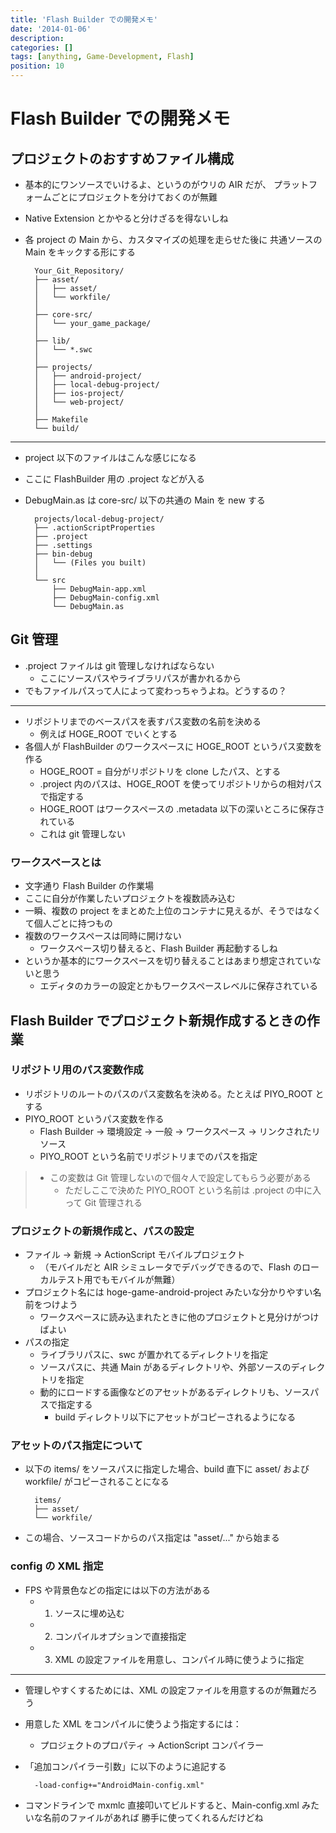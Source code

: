 ```yaml
---
title: 'Flash Builder での開発メモ'
date: '2014-01-06'
description:
categories: []
tags: [anything, Game-Development, Flash]
position: 10
---
```


# Flash Builder での開発メモ

## プロジェクトのおすすめファイル構成

- 基本的にワンソースでいけるよ、というのがウリの AIR だが、
  プラットフォームごとにプロジェクトを分けておくのが無難
- Native Extension とかやると分けざるを得ないしね
- 各 project の Main から、カスタマイズの処理を走らせた後に
  共通ソースの Main をキックする形にする

        Your_Git_Repository/
        ├── asset/
        │   ├── asset/
        │   └── workfile/
        │
        ├── core-src/
        │   └── your_game_package/
        │
        ├── lib/
        │   └── *.swc
        │
        ├── projects/
        │   ├── android-project/
        │   ├── local-debug-project/
        │   ├── ios-project/
        │   └── web-project/
        │
        ├── Makefile
        └── build/

___

- project 以下のファイルはこんな感じになる
- ここに FlashBuilder 用の .project などが入る
- DebugMain.as は core-src/ 以下の共通の Main を new する

        projects/local-debug-project/
        ├── .actionScriptProperties
        ├── .project
        ├── .settings
        ├── bin-debug
        │   └── (Files you built)
        │
        └── src
            ├── DebugMain-app.xml
            ├── DebugMain-config.xml
            └── DebugMain.as

## Git 管理

- .project ファイルは git 管理しなければならない
    - ここにソースパスやライブラリパスが書かれるから
- でもファイルパスって人によって変わっちゃうよね。どうするの？

___

- リポジトリまでのベースパスを表すパス変数の名前を決める
    - 例えば HOGE_ROOT でいくとする
- 各個人が FlashBuilder のワークスペースに HOGE_ROOT というパス変数を作る
    - HOGE_ROOT = 自分がリポジトリを clone したパス、とする
    - .project 内のパスは、HOGE_ROOT を使ってリポジトリからの相対パスで指定する
    - HOGE_ROOT はワークスペースの .metadata 以下の深いところに保存されている
    - これは git 管理しない

### ワークスペースとは

- 文字通り Flash Builder の作業場
- ここに自分が作業したいプロジェクトを複数読み込む
- 一瞬、複数の project をまとめた上位のコンテナに見えるが、そうではなくて個人ごとに持つもの
- 複数のワークスペースは同時に開けない
    - ワークスペース切り替えると、Flash Builder 再起動するしね
- というか基本的にワークスペースを切り替えることはあまり想定されていないと思う
    - エディタのカラーの設定とかもワークスペースレベルに保存されている

## Flash Builder でプロジェクト新規作成するときの作業

### リポジトリ用のパス変数作成

- リポジトリのルートのパスのパス変数名を決める。たとえば PIYO_ROOT とする
- PIYO_ROOT というパス変数を作る
    - Flash Builder -> 環境設定 -> 一般 -> ワークスペース -> リンクされたリソース
    - PIYO_ROOT という名前でリポジトリまでのパスを指定

> - この変数は Git 管理しないので個々人で設定してもらう必要がある
>     - ただしここで決めた PIYO_ROOT という名前は .project の中に入って Git 管理される

### プロジェクトの新規作成と、パスの設定

- ファイル -> 新規 -> ActionScript モバイルプロジェクト
    - （モバイルだと AIR シミュレータでデバッグできるので、Flash のローカルテスト用でもモバイルが無難）
- プロジェクト名には hoge-game-android-project みたいな分かりやすい名前をつけよう
    - ワークスペースに読み込まれたときに他のプロジェクトと見分けがつけばよい
- パスの指定
    - ライブラリパスに、swc が置かれてるディレクトリを指定
    - ソースパスに、共通 Main があるディレクトリや、外部ソースのディレクトリを指定
    - 動的にロードする画像などのアセットがあるディレクトリも、ソースパスで指定する
        - build ディレクトリ以下にアセットがコピーされるようになる

### アセットのパス指定について

- 以下の items/ をソースパスに指定した場合、build 直下に asset/ および workfile/ がコピーされることになる

        items/
        ├── asset/
        └── workfile/

- この場合、ソースコードからのパス指定は "asset/..." から始まる

### config の XML 指定

- FPS や背景色などの指定には以下の方法がある
    - 1. ソースに埋め込む
    - 2. コンパイルオプションで直接指定
    - 3. XML の設定ファイルを用意し、コンパイル時に使うように指定

___

- 管理しやすくするためには、XML の設定ファイルを用意するのが無難だろう
- 用意した XML をコンパイルに使うよう指定するには：
    - プロジェクトのプロパティ -> ActionScript コンパイラー
- 「追加コンパイラー引数」に以下のように追記する

        -load-config+="AndroidMain-config.xml"

- コマンドラインで mxmlc 直接叩いてビルドすると、Main-config.xml みたいな名前のファイルがあれば
  勝手に使ってくれるんだけどね


<br/><br/><br/><br/>

